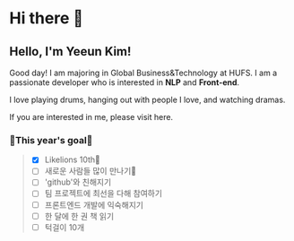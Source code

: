 # Hi there 👋

<!--
**kye1115z/kye1115z** is a ✨ _special_ ✨ repository because its `README.md` (this file) appears on your GitHub profile.

Here are some ideas to get you started:

- 🔭 I’m currently working on ...
- 🌱 I’m currently learning ...
- 👯 I’m looking to collaborate on ...
- 🤔 I’m looking for help with ...
- 💬 Ask me about ...
- 📫 How to reach me: ...
- 😄 Pronouns: ...
- ⚡ Fun fact: ...
-->


<h2>Hello, I'm Yeeun Kim!</h2>


Good day!
I am majoring in Global Business&Technology at HUFS. I am a passionate developer who is interested in **NLP** and **Front-end**.


I love playing drums, hanging out with people I love, and watching dramas.


If you are interested in me, please visit here.





<h3>🌟This year's goal🌟</h3>

> - [x] Likelions 10th🦁
> - [ ] 새로운 사람들 많이 만나기👯
> - [ ] 'github'와 친해지기
> - [ ] 팀 프로젝트에 최선을 다해 참여하기
> - [ ] 프론트엔드 개발에 익숙해지기
> - [ ] 한 달에 한 권 책 읽기
> - [ ] 턱걸이 10개


